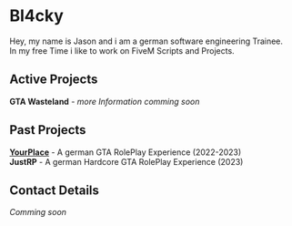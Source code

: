 # Bl4cky
Hey, my name is Jason and i am a german software engineering Trainee.   
In my free Time i like to work on FiveM Scripts and Projects.

## Active Projects
**GTA Wasteland** - *more Information comming soon*

## Past Projects
[**YourPlace**](https://yourplace.zone) - A german GTA RolePlay Experience (2022-2023)   
**JustRP** - A german Hardcore GTA RolePlay Experience (2023)   

## Contact Details
*Comming soon*


